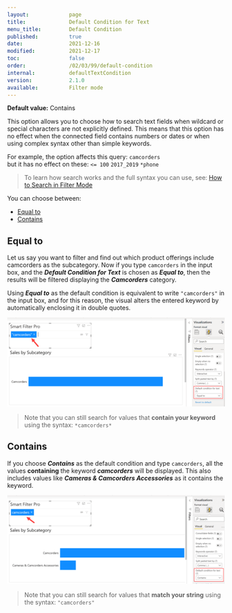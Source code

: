 ```yaml
---
layout:             page
title:              Default Condition for Text
menu_title:         Default Condition
published:          true
date:               2021-12-16
modified:           2021-12-17
toc:                false
order:              /02/03/99/default-condition
internal:           defaultTextCondition
version:            2.1.0
available:          Filter mode
---
```

**Default value:** Contains

This option allows you to choose how to search text fields when wildcard or special characters are not explicitly defined. This means that this option has no effect when the connected field contains numbers or dates or when using complex syntax other than simple keywords.

For example, the option affects this query: `camcorders`  
but it has no effect on these: `<= 100` `2017_2019` `*phone` 

> To learn how search works and the full syntax you can use, see: [How to Search in Filter Mode](filter.md#how-to-search)

You can choose between: 
- [Equal to](#equal-to)
- [Contains](#contains)

## Equal to

Let us say you want to filter and find out which product offerings include camcorders as the subcategory. Now if you type `camcorders` in the input box, and the ***Default Condition for Text*** is chosen as ***Equal to***, then the results will be filtered displaying the ***Camcorders*** category. 

Using ***Equal to*** as the default condition is equivalent to write `"camcorders"` in the input box, and for this reason, the visual alters the entered keyword by automatically enclosing it in double quotes.

<img src="images/default-condition-1.png" width="750">
 
> Note that you can still search for values that **contain your keyword** using the syntax: `*camcorders*`

## Contains

If you choose ***Contains*** as the default condition and type `camcorders`, all the values **containing** the keyword ***camcorders*** will be displayed. This also includes values like ***Cameras & Camcorders Accessories*** as it contains the keyword.
 
<img src="images/default-condition-2.png" width="750">

> Note that you can still search for values that **match your string** using the syntax: `"camcorders"`
